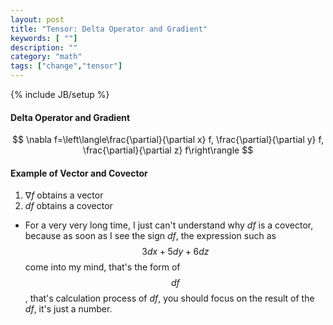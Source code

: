 ```yaml
---
layout: post
title: "Tensor: Delta Operator and Gradient"
keywords: [ ""]
description: ""
category: "math"
tags: ["change","tensor"]
---
```

{% include JB/setup %}
#### Delta Operator and Gradient
$$
\nabla f=\left\langle\frac{\partial}{\partial x} f, \frac{\partial}{\partial y}
f, \frac{\partial}{\partial z} f\right\rangle
$$

#### Example of Vector and Covector
1. $\nabla {f}$ obtains a vector
2. $df$  obtains a covector
- For a very very long time, I just can't understand why $df$ is a covector,
  because as soon as I see the sign $df$, the expression such as $$3dx+5dy+6dz$$
  come into my mind, that's the form of $$df$$, that's calculation process of
  $df$, you should focus on the result of the $df$, it's just a number.

